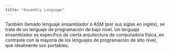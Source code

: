 ```yaml
---
title: "Assembly Language"
---
```


También llamado lenguaje ensamblador o ASM (por sus siglas en inglés), se trata de un lenguaje de programación de bajo nivel. Un lenguaje ensamblador es específico de cierta arquitectura de computadora física, en contraste con la mayoría de los lenguajes de programación de alto nivel, que idealmente son portables.
